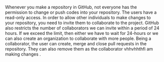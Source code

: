 Whenever you make a repository in GitHub, not everyone has the permission to
change or push codes into your repository. The users have a read-only access. In
order to allow other individuals to make changes to your repository, you need to
invite them to collaborate to the project.
GitHub also restricts the number of collaborators we can invite within a period
of 24 hours. If we exceed the limit, then either we have to wait for 24-hours or
we can also create an organization to collaborate with more people.
Being a collaborator, the user can create, merge and close pull requests in the
repository. They can also remove them as the collaborator  vhhvhhthfi am making changes .
